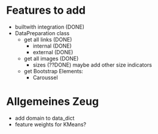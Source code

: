 # Features to add

- builtwith integration (DONE)
- DataPreparation class
    - get all links (DONE)
        - internal (DONE)
        - external (DONE)
    - get all images (DONE)
        - sizes (??DONE) maybe add other size indicators
    - get Bootstrap Elements:
        - Caroussel

# Allgemeines Zeug

- add domain to data_dict
- feature weights for KMeans?
